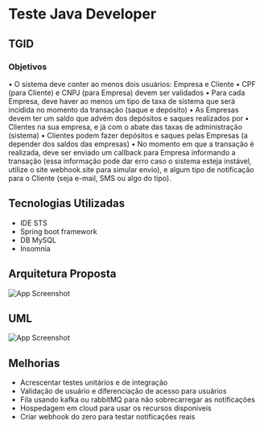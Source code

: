 
# Teste Java Developer
## TGID

### Objetivos
• O sistema deve conter ao menos dois usuários: Empresa e Cliente
• CPF (para Cliente) e CNPJ (para Empresa) devem ser validados
• Para cada Empresa, deve haver ao menos um tipo de taxa de sistema que será
incidida no momento da transação (saque e depósito)
• As Empresas devem ter um saldo que advém dos depósitos e saques realizados por
• Clientes na sua empresa, e já com o abate das taxas de administração (sistema)
• Clientes podem fazer depósitos e saques pelas Empresas (a depender dos saldos
das empresas)
• No momento em que a transação é realizada, deve ser enviado um callback para
Empresa informando a transação (essa informação pode dar erro caso o sistema
esteja instável, utilize o site webhook.site para simular envio), e algum tipo de
notificação para o Cliente (seja e-mail, SMS ou algo do tipo). 


## Tecnologias Utilizadas
- IDE STS
- Spring boot framework
- DB MySQL
- Insomnia







## Arquitetura Proposta

![App Screenshot](https://i.imgur.com/lZwXrJq.png)


## UML

![App Screenshot](https://i.imgur.com/FP7Syvw.png)

## Melhorias

- Acrescentar testes unitários e de integração
- Validação de usuário e diferenciação de acesso para usuários
- Fila usando kafka ou rabbitMQ para não sobrecarregar as notificações
- Hospedagem em cloud para usar os recursos disponíveis
- Criar webhook do zero para testar notificações reais
